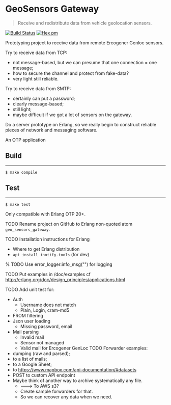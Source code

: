 # GeoSensors Gateway

> Receive and redistribute data from vehicle geolocation sensors.

[![Build Status](https://travis-ci.org/YtoTech/geo_sensors_gateway.svg?branch=master)](https://travis-ci.org/YtoTech/geo_sensors_gateway)
[![Hex pm](http://img.shields.io/hexpm/v/geo_sensors_gateway.svg?style=flat)](https://hex.pm/packages/geo_sensors_gateway)

Prototyping project to receive data from remote Ercogener Genloc sensors.

Try to receive data from TCP:
* not message-based, but we can presume that one connection = one message;
* how to secure the channel and protect from fake-data?
* very light still reliable.

Try to receive data from SMTP:
* certainly can put a password;
* clearly message-based;
* still light;
* maybe difficult if we got a lot of sensors on the gateway.

Do a server prototype on Erlang, so we really begin to construct reliable
pieces of network and messaging software.

An OTP application

## Build
-----

    $ make compile

## Test
-----

    $ make test

Only compatible with Erlang OTP 20+.

TODO Rename project on GitHub to Erlang non-quoted atom `geo_sensors_gateway`.

TODO Installation instructions for Erlang
* Where to get Erlang distribution
* `apt install inotify-tools` (for dev)

% TODO Use error_logger:info_msg("") for logging

TODO Put examples in /doc/examples cf http://erlang.org/doc/design_principles/applications.html

TODO Add unit test for:
* Auth
    * Username does not match
    * Plain, Login, cram-md5
* FROM filtering
* Json user loading
	* Missing password, email
* Mail parsing
	* Invalid mail
	* Sensor not managed
	* Valid mail for Ercogener GenLoc
TODO Forwarder examples:
* dumping (raw and parsed);
* to a list of mails;
* to a Google Sheet;
* to https://www.mapbox.com/api-documentation/#datasets
* POST to custom API endpoint
* Maybe think of another way to archive systematically any file.
	* ---> To AWS s3?
	* Create sample forwarders for that.
	* So we can recover any data when we need.
